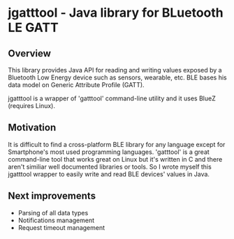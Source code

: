 # jgatttool - Java library for BLuetooth LE GATT 

## Overview

This library provides Java API for reading and writing values exposed by a Bluetooth Low Energy device such as sensors, wearable, etc. BLE bases his data model on Generic  Attribute Profile (GATT).

jgatttool is a wrapper of 'gatttool' command-line utility and it uses BlueZ (requires Linux).

## Motivation

It is difficult to find a cross-platform BLE library for any language except for Smartphone's most used programming languages. 'gatttool' is a great command-line tool that works great on Linux but it's written in C and there aren't similiar well documented libraries or tools. So I wrote myself this jgatttool wrapper to easily write and read BLE devices' values in Java.

## Next improvements

* Parsing of all data types
* Notifications management
* Request timeout management
